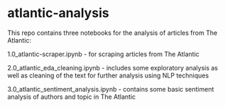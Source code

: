 # atlantic-analysis

This repo contains three notebooks for the analysis of articles from The Atlantic:

1.0_atlantic-scraper.ipynb - for scraping articles from The Atlantic

2.0_atlantic_eda_cleaning.ipynb - includes some exploratory analysis as well as cleaning 
of the text for further analysis using NLP techniques

3.0_atlantic_sentiment_analysis.ipynb - contains some basic sentiment analysis of authors 
and topic in The Atlantic 